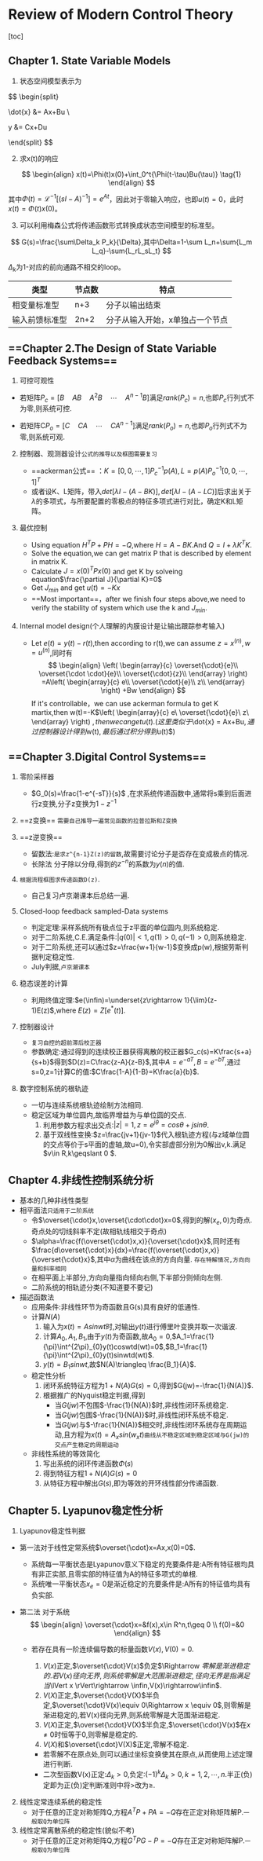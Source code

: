 # Review of Modern Control Theory

[toc]

## Chapter 1. State Variable Models

1. 状态空间模型表示为

$$
\begin{split}

\dot{x} &= Ax+Bu \\  

 y &= Cx+Du

\end{split}
$$

2. 求x(t)的响应

$$
\begin{align}
x(t)=\Phi(t)x(0)+\int_0^t{\Phi(t-\tau)Bu(\tau)}  \tag{1}
\end{align}
$$

其中$\Phi(t)=\mathcal{L}^{-1}[(sI-A)^{-1}]=e^{At}$，因此对于零输入响应，也即$u(t)=0$，此时$x(t)=\Phi(t)x(0)$。

3. 可以利用梅森公式将传递函数形式转换成状态空间模型的标准型。

$$
G(s)=\frac{\sum\Delta_k P_k}{\Delta},其中\Delta=1-\sum L_n+\sum{L_m L_q}-\sum{L_rL_sL_t}
$$

$\Delta_k$为1-对应的前向通路不相交的loop。

| 类型           | 节点数 | 特点                            |
| -------------- | ------ | ------------------------------- |
| 相变量标准型   | n+3    | 分子以输出结束                  |
| 输入前馈标准型 | 2n+2   | 分子从输入开始，x单独占一个节点 |



## ==Chapter 2.The Design of State Variable Feedback Systems==

1. 可控可观性

- 若矩阵$P_c=[B \quad AB\quad A^2B \quad\cdots\quad A^{n-1}B]$满足$rank(P_c)=n$,也即$P_c$行列式不为零,则系统可控.

- 若矩阵C$P_o=[C\quad CA\quad \cdots\quad CA^{n-1}]$满足$rank(P_o)=n$,也即$P_o$行列式不为零,则系统可观.

2. 控制器、观测器设计`公式的推导以及框图需要复习`

   - ==ackerman公式== ：$K=[0,0,\cdots,1]P_c^{-1}p(A),L=p(A)P_o^{-1}[0,0,\cdots,1]^T$
   - 或者设K、L矩阵，带入$det[\lambda I-(A-BK)],det[\lambda I-(A-LC)]$后求出关于$\lambda$的多项式，与所要配置的零极点的特征多项式进行对比，确定K和L矩阵。

3. 最优控制

   - Using equation $H^T P+PH=-Q$,where $H=A-BK$.And $Q=I+\lambda K^TK$.
   - Solve the equation,we can get matrix P that is described by element in matrix K.
   - Calculate $J=x(0)^TPx(0)$ and  get K by solveing equation$\frac{\partial J}{\partial K}=0$
   - Get $J_{min}$ and get $u(t)=-Kx$
   - ==Most important==，after we finish four steps above,we need to verify the stability of system which use the k and $J_{min}$.

4. Internal model design(个人理解的内膜设计是让输出跟踪参考输入)

   - Let $e(t)=y(t)-r(t)$,then according to r(t),we can assume $z=x^{(n)},w=u^{(n)}$,同时有
     $$
     \begin{align}
     \left( \begin{array}{c}
     	\overset{\cdot}{e}\\
     	\overset{\cdot \cdot}{e}\\
     	\overset{\cdot}{z}\\
     \end{array} \right) =A\left( \begin{array}{c}
     	e\\
     	\overset{\cdot}{e}\\
     	z\\
     \end{array} \right) +Bw
     \end{align}
     $$
     If it's controllable，we can use ackerman formula to get K martix,then w(t)=-K$\left( \begin{array}{c}
     	e\\
     	\overset{\cdot}{e}\\
     	z\\
     \end{array} \right) $,then we can get u(t).(这里类似于$\dot{x} = Ax+Bu$,通过控制器设计得到$w(t)$,最后通过积分得到$u(t)$)

## ==Chapter 3.Digital Control Systems==

1. 零阶采样器
   - $G_0(s)=\frac{1-e^{-sT}}{s}$ ,在求系统传递函数中,通常将s乘到后面进行z变换,分子z变换为$1-z^{-1}$
2. ==z变换==  `需要自己推导一遍常见函数的拉普拉斯和Z变换`
3. ==z逆变换== 
   - 留数法:`是求z^{n-1}Z(z)的留数`,故需要讨论分子是否存在变成极点的情况.
   - 长除法 分子除以分母,得到的$z^{-n}$的系数为$y(n)$的值.

4. `根据流程框图求传递函数D(z)`.
   - 自己复习卢京潮课本后总结一遍.
5. Closed-loop feedback sampled-Data systems
   - 判定定理:采样系统所有极点位于z平面的单位圆内,则系统稳定.
   - 对于二阶系统,C.E.满足条件:$|q(0)|<1,q(1)>0,q(-1)>0$,则系统稳定.
   - 对于二阶系统,还可以通过$z=\frac{w+1}{w-1}$变换成p(w),根据劳斯判据判定稳定性.
   - July判据,`卢京潮课本`
6. 稳态误差的计算
   - 利用终值定理:$e(\infin)=\underset{z\rightarrow 1}{\lim}(z-1)E(z)$,where $E(z)=Z[e^*(t)]$.
7. 控制器设计
   - `复习自控的超前滞后校正器`
   - 参数确定:通过得到的连续校正器获得离散的校正器$G_c(s)=K\frac{s+a}{s+b}$得到$D(z)=C\frac{z-A}{z-B}$,其中$A=e^{-aT},B=e^{-bT}$,通过s=0,z=1计算C的值:$C\frac{1-A}{1-B}=K\frac{a}{b}$.
8. 数字控制系统的根轨迹
   - 一切与连续系统根轨迹绘制方法相同.
   - 稳定区域为单位圆内,故临界增益为与单位圆的交点.
     1. 利用参数方程求出交点:$|z|=1,z=e^{j\theta}=cos\theta+jsin\theta$.
     2. 基于双线性变换:$z=\frac{jv+1}{jv-1}$代入根轨迹方程(与z域单位圆的交点等价于s平面的虚轴,故u=0),令实部虚部分别为0解出v,k.满足$v\in R,k\geqslant 0 $.

##  Chapter 4.非线性控制系统分析

- 基本的几种非线性类型
- 相平面法`只适用于二阶系统`
  - 令$\overset{\cdot}x,\overset{\cdot\cdot}x=0$,得到的解$(x_e,0)$为奇点.奇点处的切线斜率不定(故相轨线相交于奇点)
  - $\alpha=\frac{f(\overset{\cdot}x,x)}{\overset{\cdot}x}$,同时还有$\frac{d\overset{\cdot}x}{dx}=\frac{f(\overset{\cdot}x,x)}{\overset{\cdot}x}$,其中$\alpha$为曲线在该点的方向向量. `存在特解情况,方向向量和斜率相同`
  - 在相平面上半部分,方向向量指向倾向右侧,下半部分则倾向左侧.
  - 二阶系统的相轨迹分类(不知道要不要记)
- 描述函数法
  - 应用条件:非线性环节为奇函数且G(s)具有良好的低通性.
  - 计算$N(A)$
    1. 输入为$x(t)=Asinwt$时,对输出$y(t)$进行傅里叶变换并取一次谐波.
    2. 计算$A_0,A_1,B_1$,由于$y(t)$为奇函数,故$A_0=0$,$A_1=\frac{1}{\pi}\int^{2\pi}_{0}y(t)coswtd(wt)=0$,$B_1=\frac{1}{\pi}\int^{2\pi}_{0}y(t)sinwtd(wt)$.
    3. $y(t)=B_1 sinwt$,故$N(A)\triangleq \frac{B_1}{A}$.
  - 稳定性分析
    1. 闭环系统特征方程为$1+N(A)G(s)=0$,得到$G(jw)=-\frac{1}{N(A)}$.
    2. 根据推广的Nyquist稳定判据,得到
       - 当$G(jw)$不包围$-\frac{1}{N(A)}$时,非线性闭环系统稳定.
       - 当$G(jw)$包围$-\frac{1}{N(A)}$时,非线性闭环系统不稳定.
       - 当$G(jw)$与$-\frac{1}{N(A)}$相交时,非线性闭环系统存在周期运动,且方程为$x(t)=A_xsin(w_xt)$`曲线从不稳定区域到稳定区域与G(jw)的交点产生稳定的周期运动`
  - 非线性系统的等效简化
    1. 写出系统的闭环传递函数$\Phi(s)$
    2. 得到特征方程$1+N(A)G(s)=0$
    3. 从特征方程中解出$G(s)$,即为等效的开环线性部分传递函数.

##  Chapter 5. Lyapunov稳定性分析

1. Lyapunov稳定性判据

- 第一法对于线性定常系统$\overset{\cdot}x=Ax,x(0)=0$.

  - 系统每一平衡状态是Lyapunov意义下稳定的充要条件是:A所有特征根均具有非正实部,且零实部的特征值为A的特征多项式的单根.
  - 系统唯一平衡状态$x_e=0$是渐近稳定的充要条件是:A所有的特征值均具有负实部.

- 第二法 对于系统
  $$
  \begin{align}
  	\overset{\cdot}x=&f(x),x\in R^n,t\geq 0 \\
  	f(0)=&0
  \end{align}
  $$
  

  - 若存在具有一阶连续偏导数的标量函数$V(x),V(0)=0$.

    1. $V(x)$正定,$\overset{\cdot}V(x)$负定$\Rightarrow $零解是渐进稳定的.若V(x)径向无界,则系统零解是大范围渐进稳定,径向无界是指满足当$\lVert x \rVert\rightarrow \infin,V(x)\rightarrow\infin$.
    2. $V(X)$正定,$\overset{\cdot}V(X)$半负定,$\overset{\cdot}V(x)\equiv 0\Rightarrow x \equiv 0$,则零解是渐进稳定的,若V(x)径向无界,则系统零解是大范围渐进稳定.
    3. $V(X)$正定,$\overset{\cdot}V(X)$半负定,$\overset{\cdot}V(x)$在$x\ne 0$时恒等于0,则零解是稳定的.
    4. $V(X)$和$\overset{\cdot}V(X)$正定,零解不稳定.

    - 若零解不在原点处,则可以通过坐标变换使其在原点,从而使用上述定理进行判断.
    - 二次型函数V(x)正定:$\Delta_k>0$,负定:$(-1)^k\Delta_k>0,k=1,2,\cdots,n$.半正(负)定即为正(负)定判断准则中将$>$改为$\geq$.

2. 线性定常连续系统的稳定性
   - 对于任意的正定对称矩阵Q,方程$A^TP+PA=-Q$存在正定对称矩阵解P.`一般取Q为单位阵`
3. 线性定常离散系统的稳定性(貌似不考)
   - 对于任意的正定对称矩阵Q,方程$G^TPG-P=-Q$存在正定对称矩阵解P.`一般取Q为单位阵`



